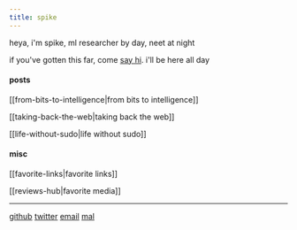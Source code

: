 ```yaml
---
title: spike
---
```



heya, i'm spike, ml researcher by day, neet at night

if you've gotten this far, come [say hi](https://x.com/spikedoanz). i'll be here all day


#### posts

[[from-bits-to-intelligence|from bits to intelligence]]

[[taking-back-the-web|taking back the web]]

[[life-without-sudo|life without sudo]]


#### misc

[[favorite-links|favorite links]]

[[reviews-hub|favorite media]]

---
[github](https://github.com/spikedoanz)
[twitter](https://twitter.com/spikedoanz)
[email](mailto:spikedoanz@gmail.com)
[mal](https://myanimelist.net/animelist/spikedoanzz?status=7&order=4&order2=0)
